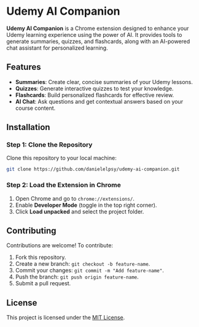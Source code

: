 
# Udemy AI Companion

**Udemy AI Companion** is a Chrome extension designed to enhance your Udemy learning experience using the power of AI. It provides tools to generate summaries, quizzes, and flashcards, along with an AI-powered chat assistant for personalized learning.

## Features
- **Summaries**: Create clear, concise summaries of your Udemy lessons.
- **Quizzes**: Generate interactive quizzes to test your knowledge.
- **Flashcards**: Build personalized flashcards for effective review.
- **AI Chat**: Ask questions and get contextual answers based on your course content.

## Installation

### Step 1: Clone the Repository
Clone this repository to your local machine:
```bash
git clone https://github.com/danielelpsy/udemy-ai-companion.git
```

### Step 2: Load the Extension in Chrome
1. Open Chrome and go to `chrome://extensions/`.
2. Enable **Developer Mode** (toggle in the top right corner).
3. Click **Load unpacked** and select the project folder.

## Contributing
Contributions are welcome! To contribute:
1. Fork this repository.
2. Create a new branch: `git checkout -b feature-name`.
3. Commit your changes: `git commit -m "Add feature-name"`.
4. Push the branch: `git push origin feature-name`.
5. Submit a pull request.

## License
This project is licensed under the [MIT License](LICENSE).
